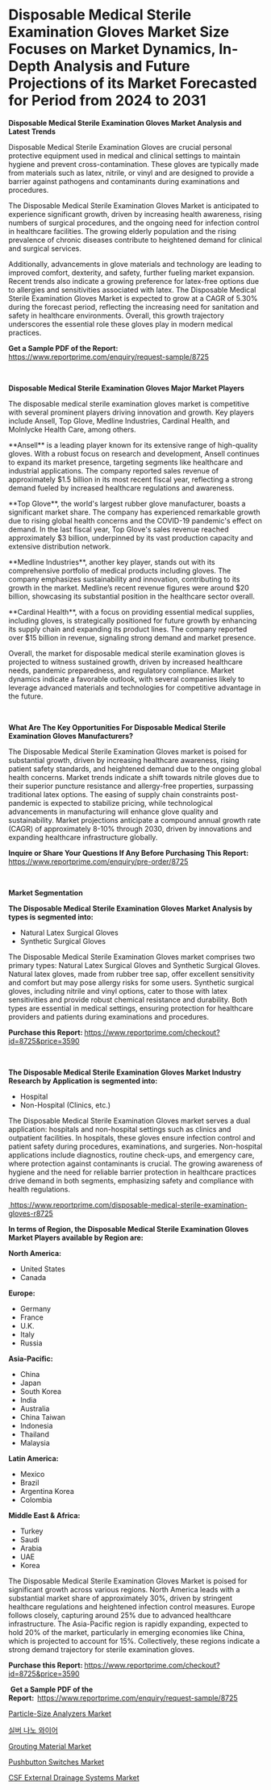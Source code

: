 <p><h1>Disposable Medical Sterile Examination Gloves Market Size Focuses on Market Dynamics, In-Depth Analysis and Future Projections of its Market Forecasted for Period from 2024 to 2031</h1></p><p><strong>Disposable Medical Sterile Examination Gloves Market Analysis and Latest Trends</strong></p>
<p><p>Disposable Medical Sterile Examination Gloves are crucial personal protective equipment used in medical and clinical settings to maintain hygiene and prevent cross-contamination. These gloves are typically made from materials such as latex, nitrile, or vinyl and are designed to provide a barrier against pathogens and contaminants during examinations and procedures.</p><p>The Disposable Medical Sterile Examination Gloves Market is anticipated to experience significant growth, driven by increasing health awareness, rising numbers of surgical procedures, and the ongoing need for infection control in healthcare facilities. The growing elderly population and the rising prevalence of chronic diseases contribute to heightened demand for clinical and surgical services. </p><p>Additionally, advancements in glove materials and technology are leading to improved comfort, dexterity, and safety, further fueling market expansion. Recent trends also indicate a growing preference for latex-free options due to allergies and sensitivities associated with latex. The Disposable Medical Sterile Examination Gloves Market is expected to grow at a CAGR of 5.30% during the forecast period, reflecting the increasing need for sanitation and safety in healthcare environments. Overall, this growth trajectory underscores the essential role these gloves play in modern medical practices.</p></p>
<p><strong>Get a Sample PDF of the Report:&nbsp;</strong> <a href="https://www.reportprime.com/enquiry/request-sample/8725">https://www.reportprime.com/enquiry/request-sample/8725</a></p>
<p>&nbsp;</p>
<p><strong>Disposable Medical Sterile Examination Gloves Major Market Players</strong></p>
<p><p>The disposable medical sterile examination gloves market is competitive with several prominent players driving innovation and growth. Key players include Ansell, Top Glove, Medline Industries, Cardinal Health, and Molnlycke Health Care, among others.</p><p>**Ansell** is a leading player known for its extensive range of high-quality gloves. With a robust focus on research and development, Ansell continues to expand its market presence, targeting segments like healthcare and industrial applications. The company reported sales revenue of approximately $1.5 billion in its most recent fiscal year, reflecting a strong demand fueled by increased healthcare regulations and awareness.</p><p>**Top Glove**, the world's largest rubber glove manufacturer, boasts a significant market share. The company has experienced remarkable growth due to rising global health concerns and the COVID-19 pandemic's effect on demand. In the last fiscal year, Top Glove's sales revenue reached approximately $3 billion, underpinned by its vast production capacity and extensive distribution network.</p><p>**Medline Industries**, another key player, stands out with its comprehensive portfolio of medical products including gloves. The company emphasizes sustainability and innovation, contributing to its growth in the market. Medline’s recent revenue figures were around $20 billion, showcasing its substantial position in the healthcare sector overall.</p><p>**Cardinal Health**, with a focus on providing essential medical supplies, including gloves, is strategically positioned for future growth by enhancing its supply chain and expanding its product lines. The company reported over $15 billion in revenue, signaling strong demand and market presence.</p><p>Overall, the market for disposable medical sterile examination gloves is projected to witness sustained growth, driven by increased healthcare needs, pandemic preparedness, and regulatory compliance. Market dynamics indicate a favorable outlook, with several companies likely to leverage advanced materials and technologies for competitive advantage in the future.</p></p>
<p>&nbsp;</p>
<p><strong>What Are The Key Opportunities For Disposable Medical Sterile Examination Gloves Manufacturers?</strong></p>
<p><p>The Disposable Medical Sterile Examination Gloves market is poised for substantial growth, driven by increasing healthcare awareness, rising patient safety standards, and heightened demand due to the ongoing global health concerns. Market trends indicate a shift towards nitrile gloves due to their superior puncture resistance and allergy-free properties, surpassing traditional latex options. The easing of supply chain constraints post-pandemic is expected to stabilize pricing, while technological advancements in manufacturing will enhance glove quality and sustainability. Market projections anticipate a compound annual growth rate (CAGR) of approximately 8-10% through 2030, driven by innovations and expanding healthcare infrastructure globally.</p></p>
<p><strong>Inquire or Share Your Questions If Any Before Purchasing This Report:</strong> <a href="https://www.reportprime.com/enquiry/pre-order/8725">https://www.reportprime.com/enquiry/pre-order/8725</a></p>
<p>&nbsp;</p>
<p><strong>Market Segmentation</strong></p>
<p><strong>The Disposable Medical Sterile Examination Gloves Market Analysis by types is segmented into:</strong></p>
<p><ul><li>Natural Latex Surgical Gloves</li><li>Synthetic Surgical Gloves</li></ul></p>
<p><p>The Disposable Medical Sterile Examination Gloves market comprises two primary types: Natural Latex Surgical Gloves and Synthetic Surgical Gloves. Natural latex gloves, made from rubber tree sap, offer excellent sensitivity and comfort but may pose allergy risks for some users. Synthetic surgical gloves, including nitrile and vinyl options, cater to those with latex sensitivities and provide robust chemical resistance and durability. Both types are essential in medical settings, ensuring protection for healthcare providers and patients during examinations and procedures.</p></p>
<p><strong>Purchase this Report:&nbsp;</strong><a href="https://www.reportprime.com/checkout?id=8725&price=3590">https://www.reportprime.com/checkout?id=8725&price=3590</a></p>
<p>&nbsp;</p>
<p><strong>The Disposable Medical Sterile Examination Gloves Market Industry Research by Application is segmented into:</strong></p>
<p><ul><li>Hospital</li><li>Non-Hospital (Clinics, etc.)</li></ul></p>
<p><p>The Disposable Medical Sterile Examination Gloves market serves a dual application: hospitals and non-hospital settings such as clinics and outpatient facilities. In hospitals, these gloves ensure infection control and patient safety during procedures, examinations, and surgeries. Non-hospital applications include diagnostics, routine check-ups, and emergency care, where protection against contaminants is crucial. The growing awareness of hygiene and the need for reliable barrier protection in healthcare practices drive demand in both segments, emphasizing safety and compliance with health regulations.</p></p>
<p><a href="https://www.reportprime.com/disposable-medical-sterile-examination-gloves-r8725">&nbsp;https://www.reportprime.com/disposable-medical-sterile-examination-gloves-r8725</a></p>
<p><strong>In terms of Region, the Disposable Medical Sterile Examination Gloves Market Players available by Region are:</strong></p>
<p>
    <p> <strong> North America: </strong>
        <ul>
            <li>United States</li>
            <li>Canada</li>
        </ul>
        </p> 
    <p> <strong> Europe: </strong>
        <ul>
            <li>Germany</li>
            <li>France</li>
            <li>U.K.</li>
            <li>Italy</li>
            <li>Russia</li>
        </ul>
        </p> 
    <p> <strong> Asia-Pacific: </strong>
        <ul>
            <li>China</li>
            <li>Japan</li>
            <li>South Korea</li>
            <li>India</li>
            <li>Australia</li>
            <li>China Taiwan</li>
            <li>Indonesia</li>
            <li>Thailand</li>
            <li>Malaysia</li>
        </ul>
        </p> 
    <p> <strong> Latin America: </strong>
        <ul>
            <li>Mexico</li>
            <li>Brazil</li>
            <li>Argentina Korea</li>
            <li>Colombia</li>
        </ul>
        </p> 
    <p> <strong> Middle East & Africa: </strong>
        <ul>
            <li>Turkey</li>
            <li>Saudi</li>
            <li>Arabia</li>
            <li>UAE</li>
            <li>Korea</li>
        </ul>
    </p>
    </p>
<p><p>The Disposable Medical Sterile Examination Gloves Market is poised for significant growth across various regions. North America leads with a substantial market share of approximately 30%, driven by stringent healthcare regulations and heightened infection control measures. Europe follows closely, capturing around 25% due to advanced healthcare infrastructure. The Asia-Pacific region is rapidly expanding, expected to hold 20% of the market, particularly in emerging economies like China, which is projected to account for 15%. Collectively, these regions indicate a strong demand trajectory for sterile examination gloves.</p></p>
<p><strong>Purchase this Report: </strong><a href="https://www.reportprime.com/checkout?id=8725&price=3590">https://www.reportprime.com/checkout?id=8725&price=3590</a></p>
<p>&nbsp;<strong>Get a Sample PDF of the Report:&nbsp;&nbsp;</strong><a href="https://www.reportprime.com/enquiry/request-sample/8725">https://www.reportprime.com/enquiry/request-sample/8725</a></p>
<p><strong></strong></p>
<p><p><a href="https://issuu.com/reportprime-2/docs/particle-size-analyzers-market-size_d068e70bf1ee3b">Particle-Size Analyzers Market</a></p><p><a href="https://medium.com/@darrylnorton87/silver-nano-wires-market-%EC%9D%98-%EA%B8%80%EB%A1%9C%EB%B2%8C-%EC%8B%9C%EC%9E%A5-%EA%B0%9C%EC%9A%94%EB%8A%94-%EC%A0%84-%EC%84%B8%EA%B3%84-%EB%B0%8F-%EC%A3%BC%EC%9A%94-%EC%8B%9C%EC%9E%A5%EC%9D%98-%EC%82%B0%EC%97%85%EC%97%90-%EC%98%81%ED%96%A5%EC%9D%84-%EB%AF%B8%EC%B9%98%EB%8A%94-%EC%A3%BC%EC%9A%94-%ED%8A%B8%EB%A0%8C%EB%93%9C%EC%97%90-%EB%8C%80%ED%95%9C-%EB%8F%85%ED%8A%B9%ED%95%9C-%EA%B4%80%EC%A0%90%EC%9D%84-%EC%A0%9C%EA%B3%B5%ED%95%A9%EB%8B%88%EB%8B%A4-3cc6d8df3eb2">실버 나노 와이어</a></p><p><a href="https://medium.com/@tracey.gray97887/how-are-regions-adapting-to-the-grouting-material-market-7f5576710979?postPublishedType=initial">Grouting Material Market</a></p><p><a href="https://www.linkedin.com/pulse/deep-dive-pushbutton-switches-market-itstrends-segmentation-competitive-ux6nf?trackingId=Ad8qZjioTRaZyj5wQInRSQ%3D%3D">Pushbutton Switches Market</a></p><p><a href="https://github.com/CarolynWatkins697/Market-Research-Report-List-1/blob/main/csf-external-drainage-systems-market.md">CSF External Drainage Systems Market</a></p></p>